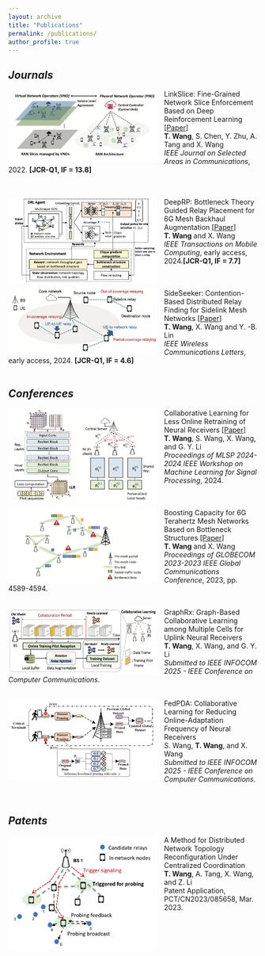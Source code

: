 ```yaml
---
layout: archive
title: "Publications"
permalink: /publications/
author_profile: true
---
```


## *Journals*
<!-- linkslice -->
<img align="left" width="300" src="/images/linkslice.png" style="margin-right: 15px" /> 

LinkSlice: Fine-Grained Network Slice Enforcement Based on Deep Reinforcement Learning [[Paper](https://ieeexplore.ieee.org/stamp/stamp.jsp?tp=&arnumber=9791425)] \
 **T. Wang**, S. Chen, Y. Zhu, A. Tang and X. Wang \
    *IEEE Journal on Selected Areas in Communications*, 2022. **[JCR-Q1, IF = 13.8]**<br>
<br>
<br>


<!-- deeprp -->
<img align="left" width="300" src="/images/deeprp.png" style="margin-right: 15px" /> 

DeepRP: Bottleneck Theory Guided Relay Placement for 6G Mesh Backhaul Augmentation  [[Paper](/files/TMC_DeepRP_Camera_Ready.pdf)]\
 **T. Wang** and X. Wang \
    *IEEE Transactions on Mobile Computing*, early access, 2024.**[JCR-Q1, IF = 7.7]**<br>
<br>
<br>


<!-- sideseeker -->
<img align="left" width="300" src="/images/sideseeker.png" style="margin-right: 15px" /> 

SideSeeker: Contention-Based Distributed Relay Finding for Sidelink Mesh Networks [[Paper](https://ieeexplore.ieee.org/stamp/stamp.jsp?tp=&arnumber=10643156)] \
 **T. Wang**, X. Wang and Y. -B. Lin \
    *IEEE Wireless Communications Letters*, early access, 2024. **[JCR-Q1, IF = 4.6]**<br>
<br>

## *Conferences*
<!-- pfedrx -->
<img align="left" width="300" src="/images/pfedrx.png" style="margin-right: 15px" /> 

Collaborative Learning for Less Online Retraining of Neural Receivers  [[Paper](/files/pFedRx.pdf)] \
 **T. Wang**, S. Wang, X. Wang, and G. Y. Li \
    *Proceedings of MLSP 2024-2024 IEEE Workshop on Machine Learning for Signal Processing*, 2024.<br>
<br>
<br>


<!-- gc23 -->
<img align="left" width="300" src="/images/gc23.png" style="margin-right: 15px" /> 

Boosting Capacity for 6G Terahertz Mesh Networks Based on Bottleneck Structures [[Paper](https://ieeexplore.ieee.org/stamp/stamp.jsp?arnumber=10436964)]\
 **T. Wang** and X. Wang \
    *Proceedings of GLOBECOM 2023-2023 IEEE Global Communications Conference*, 2023, pp. 4589-4594.<br>
<br>

<!-- graphrx -->
<img align="left" width="300" src="/images/graphrx.png" style="margin-right: 15px" /> 

GraphRx: Graph-Based Collaborative Learning among Multiple Cells for Uplink Neural Receivers \
 **T. Wang**, X. Wang, and G. Y. Li \
    *Submitted to IEEE INFOCOM 2025 - IEEE Conference on Computer Communications*. <br>
<br>

<!-- fedpda -->
<img align="left" width="300" src="/images/fedpda.png" style="margin-right: 15px" /> 

FedPDA: Collaborative Learning for Reducing Online-Adaptation Frequency of Neural Receivers \
 S. Wang, **T. Wang**, and X. Wang \
    *Submitted to IEEE INFOCOM 2025 - IEEE Conference on Computer Communications*. <br>
<br>
<br>

## *Patents*
<!-- sideprobe -->
<img align="left" width="300" src="/images/sideprobe.png" style="margin-right: 15px" /> 

A Method for Distributed Network Topology Reconfiguration Under Centralized Coordination \
 **T. Wang**, A. Tang, X. Wang, and Z. Li \
    Patent Application, PCT/CN2023/085658, Mar. 2023. <br>
<br>
<br>

